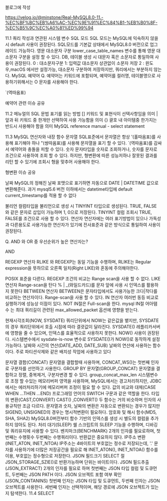 블로그에 작성

https://velog.io/@minstone/Real-MySQL8.0-11.-%EC%BF%BC%EB%A6%AC-%EC%9E%91%EC%84%B1-%EB%B0%8F-%EC%B5%9C%EC%A0%81%ED%99%94

11.1 쿼리 작성과 연관된 시스템 변수
SQL 모드
SQL 모드는 MySQL에 익숙하지 않을 시 default 사용이 권장된다.
SQL모드를 기본값 상태에서 MySQL8.0 버전으로 업그레이드 가능하다.
영문 대소문자 구분
lower_case_table_names 변수를 통해 영문 대소문자 구분을 설정 할 수 있다.
DB, 테이블 생성 시 대문자 혹은 소문자로 통일하여 사용이 권장된다.
0 : 대소문자구분
1: 입력값 대소문자 상관없이 소문자 저장
2 : 윈도우,macOS 에서만 설정가능, 대소문자 구분하여 저장하지만, 쿼리에서는 부분하지 않는다.
MySQL 예약어
Q. 예약어는 키워드에 포함되며, 예약어를 컬러명, 테이블명으로 사용하기위해서는 O 문자를 사용해야 한다.

`(역따옴표)

예약어 관련 이슈 공유


11.2 메뉴얼의 SQL 문법 표기를 읽는 방법
[] 키워드 및 표현식이 선택사항임을 의미
| 앞과 뒤 키워드 중 한개만 선택하여 사용 가능함을 의미
{} 괄호 내 아이템중 한가지는 반드시 사용해야 함을 의미
MySQL reference manual - select statement


11.3 MySQL 연산자와 내장 함수
문자열
SQL표준에서 문자열은 항상 '(홀따옴표)를 사용해 표기해야 하나
"(쌍따옴표)를 사용해 문자열을 표기 할 수 있다.
`(역따옴표)를 감싸서 예약어와 충돌을 피할 수 있다.
숫자
문자타입을 숫자로 조회하거나, 숫자를 문자로 조건으로 사용하여 조회 할 수 있다.
하지만, 형변환에 따른 성능저하나 잘못된 결과를 리턴 할 수 있기에 조회시 형을 맞추어 사용해야 한다.

형변환 이슈 공유

날짜
MySQL의 정해진 날짜 포맷으로 표기하면 자동으로 DATE | DATETIME 값으로 변환해준다.
과거 mysql5.6 버전 이하에서는 datetime타입에 default current_timestamp를 적용 할 수 없다

불리언
컬럼타입을 불리언으로 생성 시 TINYINT 타입으로 생성된다.
TRUE, FALSE 와 같은 문자로 삽입이 가능하며 1, 0으로 저장된다.
TINYINT 컬럼 조회시 TRUE, FALSE를 조건으로 사용 할 수 있다.
연산자
연산자에는 여러 표기방법이 있으나 가독성과 다른용도로 사용가능한 연산자가 있기에 전사표준과 같은 방식으로 통일하여 사용이 권장된다.

Q. AND 와 OR 중 우선순위가 높은 연산자는?

AND

REGEXP 연산자
RLIKE 와 REGEXP는 동일 기능을 수행하며, RLIKE는 Regular expression을 뜻하므로 오른쪽 일치(Right LIKE)와 혼동에 주의해야한다.

POSIX 표준을 다른다.
REGEXP 조건의 비교는 Range scan을 사용 할 수 없다.
LIKE 연산자
Range-scan을 탄다
\% | _(와일드카드)를 문자 앞에 사용 시 인덱스를 활용하지 못한다
BETWEEN 연산자
BETWEEN은 문자타입에서도 사용가능한 크다|작다를 비교하는 연산자이다.
Range-scan을 사용 할 수 있다.
IN 연산자
여러번 동등 비교로 실행하기에 성능상 이점이 있다.
NOT IN절은 Full-scan을 한다.
mysql IN절 어아탬 수 는 최대 쿼리길이 관련된 max_allowed_packet 옵션에 영향을 받는다.

현재시각조회(NOW, SYSDATE)
쿼리단위에서 NOW는 같은값을 뱉지만, SYSDATE의 경우 쿼리단위에서 호출 시점에 따라 결괏값이 달라진다.
SYSDATE() 레플리카서버에 영향을 줄 수 있으며, 인덱스를 효율적으로 사용하지 못한다.
NOW() 사용이 권장된다.
시스템변수에서 sysdate-is-now 변수로 SYSDATE()가 NOW()로 동작하게 설정가능하다.
날짜와 시간의 연산(DATE_ADD, DATE_SUB)
날짜의 연산에 사용하는 함수이다.
주로 파티션삭제와 같은 배치성 작업에 사용하고 있다

문자열 결함(CONCAT)
문자열을 결합할때 사용하며, CONCAT_WS()는 첫번째 인자로 구분자를 선언하고 사용한다.
GROUP BY 문자열(GROUP_CONCAT)
문자열을 결합하고 정렬, 중복제거, 구분자변경 할 수 있다.
group_concat_max_len 시스템변수로 조정 할 수있는 메모리버퍼 영역을 사용하며,
MySQL에서는 경고처리하지만, JDBC에서는 에러처리하기에 메모리버퍼 조정이 필요 할 수 있다.
값의 비교와 대체(CASE WHEN ...THEN ...END)
프로그래밍 언어의 SWITCH 구문과 같은 역할을 한다.
타입의 변환(CAST,CONVERT)
CAST() ,CONVERT() 두 함수는 거의 비슷하며 인자의 사용규칙만 조금 다르다.
문자열과 숫자, 날짜의 변환은 자동으로 변환되는 경우가 많지만 SIGEND, UNSIGNED의 경우는 명시적변환이 필요하다.
암호화 및 해시 함수(MD5, SHA, SHA2)
MySQL8.0버전부터 함수 기반의 인덱스를 생성 시 별도의 컬럼을 추가하지 않아도 된다.
처리 대기(SLEEP)
쉘 스크립트의 SLEEP 기능을 수행하며, 디바깅 및 쿼리유지에 사용할 수 있다.
벤치마크(BENCHMARK)
2개의 인자를 필요로하며, 첫번째는 수행횟수 두번째는 수행쿼리이다.
반환값은 중요하지 않다.
IP주소 변환(INET_ATON, INET_NTOA)
IP주소는 4바이트의 부호없는 정수로 저장되는데,
'.' 문자를 사용하기에 더많은 저장공간을 필요로 해 INET_ATON(), INET_NTOA() 함수를 이용, 부호없는 정수형으로 저장한다.
JSON 필드크기
SELECT 절 JSON_STORAGE_SZIE()로 반환가능하며 단위는 바이트이다.
JSON 필드추출(JSON_EXTRACT)
2개의 인자를 필요로 하며 첫번째는 JSON 타입 컬럼 및 도큐먼트, 두번째는 JSON PATH 이다.
JSON 오브젝트 포함 여부 확인(JSON_CONTANINS)
첫번째 인자는 JSON 타입 및 도큐먼트, 두번째 인자는 JSON 오브젝트를 사용한다.
세번째 인자는 선택적이며, 해당 경로에 JSON 오브젝트가 있는지 탐색한다.
11.4 SELECT